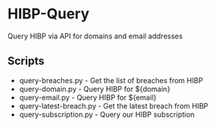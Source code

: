 # HIBP-Query
Query HIBP via API for domains and email addresses

## Scripts
 * query-breaches.py - Get the list of breaches from HIBP
 * query-domain.py - Query HIBP for ${domain}
 * query-email.py - Query HIBP for ${email}
 * query-latest-breach.py - Get the latest breach from HIBP
 * query-subscription.py - Query our HIBP subscription
